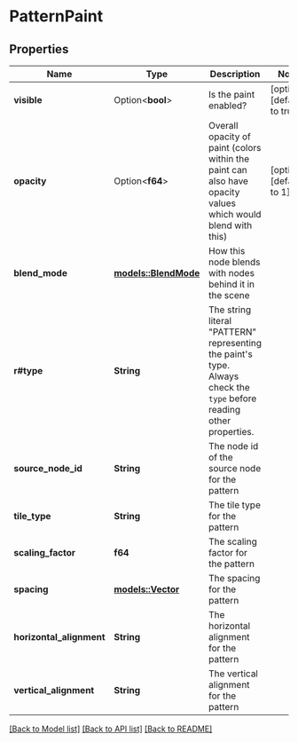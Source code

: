 # PatternPaint

## Properties

Name | Type | Description | Notes
------------ | ------------- | ------------- | -------------
**visible** | Option<**bool**> | Is the paint enabled? | [optional][default to true]
**opacity** | Option<**f64**> | Overall opacity of paint (colors within the paint can also have opacity values which would blend with this) | [optional][default to 1]
**blend_mode** | [**models::BlendMode**](BlendMode.md) | How this node blends with nodes behind it in the scene | 
**r#type** | **String** | The string literal \"PATTERN\" representing the paint's type. Always check the `type` before reading other properties. | 
**source_node_id** | **String** | The node id of the source node for the pattern | 
**tile_type** | **String** | The tile type for the pattern | 
**scaling_factor** | **f64** | The scaling factor for the pattern | 
**spacing** | [**models::Vector**](Vector.md) | The spacing for the pattern | 
**horizontal_alignment** | **String** | The horizontal alignment for the pattern | 
**vertical_alignment** | **String** | The vertical alignment for the pattern | 

[[Back to Model list]](../README.md#documentation-for-models) [[Back to API list]](../README.md#documentation-for-api-endpoints) [[Back to README]](../README.md)


